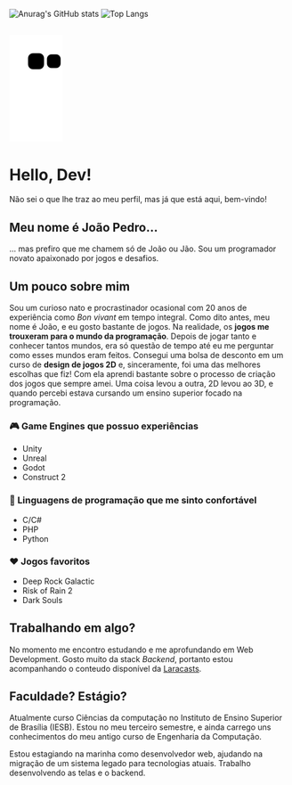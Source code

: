 ![Anurag's GitHub stats](https://github-readme-stats.vercel.app/api?username=Alylaxy&count_private=true&show_icons=true&theme=merko&include_all_commits=true&custom_title=Stats%20do%20Jão)
![Top Langs](https://github-readme-stats.vercel.app/api/top-langs/?username=Alylaxy&theme=dark&layout=compact&custom_title=Minhas%20linguagens%20mais%20usadas)

##

![Snake animation](https://github.com/Alylaxy/Alylaxy/blob/output/github-contribution-grid-snake.svg)

##

# Hello, Dev!

Não sei o que lhe traz ao meu perfil, mas já que está aqui, bem-vindo!

## Meu nome é João Pedro...

... mas prefiro que me chamem só de João ou Jão. Sou um programador novato apaixonado por jogos e desafios.

## Um pouco sobre mim

Sou um curioso nato e procrastinador ocasional com 20 anos de experiência como _Bon vivant_ em tempo integral. Como dito antes, meu nome é João, e eu gosto bastante de jogos. Na realidade, os **jogos me trouxeram para o mundo da programação**. Depois de jogar tanto e conhecer tantos mundos, era só questão de tempo até eu me perguntar como esses mundos eram feitos. Consegui uma bolsa de desconto em um curso de **design de jogos 2D** e, sinceramente, foi uma das melhores escolhas que fiz! Com ela aprendi bastante sobre o processo de criação dos jogos que sempre amei. Uma coisa levou a outra, 2D levou ao 3D, e quando percebi estava cursando um ensino superior focado na programação.

### 🎮 Game Engines que possuo experiências

- Unity
- Unreal
- Godot
- Construct 2

### 🥰 Linguagens de programação que me sinto confortável

- C/C#
- PHP
- Python

### ❤️ Jogos favoritos

- Deep Rock Galactic
- Risk of Rain 2
- Dark Souls

## Trabalhando em algo?

No momento me encontro estudando e me aprofundando em Web Development. Gosto muito da stack _Backend_, portanto estou acompanhando o conteudo disponível da [Laracasts](https://laracasts.com).

## Faculdade? Estágio?

Atualmente curso Ciências da computação no Instituto de Ensino Superior de Brasília (IESB). Estou no meu terceiro semestre, e ainda carrego uns conhecimentos do meu antigo curso de Engenharia da Computação.

Estou estagiando na marinha como desenvolvedor web, ajudando na migração de um sistema legado para tecnologias atuais. Trabalho desenvolvendo as telas e o backend.
